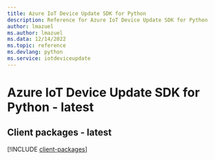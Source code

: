 ```yaml
---
title: Azure IoT Device Update SDK for Python
description: Reference for Azure IoT Device Update SDK for Python
author: lmazuel
ms.author: lmazuel
ms.data: 12/14/2022
ms.topic: reference
ms.devlang: python
ms.service: iotdeviceupdate
---
```

# Azure IoT Device Update SDK for Python - latest

## Client packages - latest
[!INCLUDE [client-packages](iot-device-update-client-index.md)]